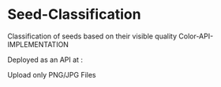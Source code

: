 # Seed-Classification
Classification of seeds based on their visible quality Color-API-IMPLEMENTATION


Deployed as an API at : 

Upload only PNG/JPG Files
